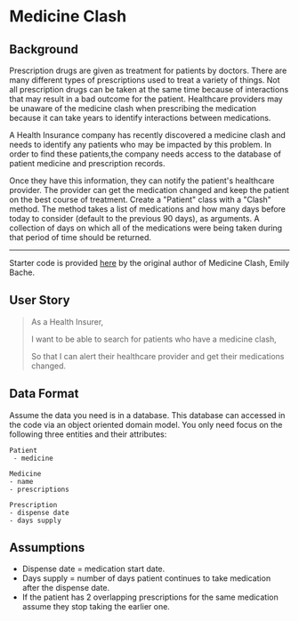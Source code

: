 # Medicine Clash

## Background
Prescription drugs are given as treatment for patients by doctors. There are many different types of prescriptions used to treat a variety of things. Not all prescription drugs can be taken at the same time because of interactions that may result in a bad outcome for the patient. Healthcare providers may be unaware of the medicine clash when prescribing the medication because it can take years to identify interactions between medications.

A Health Insurance company has recently discovered a medicine clash and needs to identify any patients who may be impacted by this problem. In order to find these patients,the company needs access to the database of patient medicine and prescription records. 

Once they have this information, they can notify the patient's healthcare provider. The provider can get the medication changed and keep the patient on the best course of treatment. Create a "Patient" class with a "Clash" method. The method takes a list of medications and how many days before today to consider (default to the previous 90 days), as arguments. A collection of days on which all of the medications were being taken during that period of time should be returned. 

___
Starter code is provided [here](http://github.com/emilybache/KataMedicineClash/blob/master/README.md) by the original author of Medicine Clash, Emily Bache.



## User Story

> As a Health Insurer,
> 
> I want to be able to search for patients who have a medicine clash,
> 
> So that I can alert their healthcare provider and get their medications changed.

## Data Format

Assume the data you need is in a database. This database can accessed in the code via an object oriented domain model. You only need focus on the following three entities and their attributes:

```
Patient
 - medicine

Medicine
- name
- prescriptions

Prescription
- dispense date
- days supply
```
## Assumptions

- Dispense date = medication start date.
- Days supply = number of days patient continues to take medication after the dispense date.
- If the patient has 2 overlapping prescriptions for the same medication assume they stop taking the earlier one.